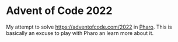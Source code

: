 # Advent of Code 2022

My attempt to solve https://adventofcode.com/2022 in [Pharo](https://pharo.org/).
This is basically an excuse to play with Pharo an learn more about it.
